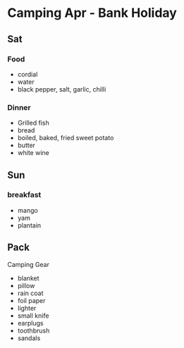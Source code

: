 # Camping Apr - Bank Holiday

## Sat

### Food

- cordial
- water
- black pepper, salt, garlic, chilli

### Dinner

- Grilled fish
- bread
- boiled, baked, fried sweet potato
- butter
- white wine

## Sun

### breakfast

- mango
- yam
- plantain

## Pack

Camping Gear

- blanket
- pillow
- rain coat
- foil paper
- lighter
- small knife
- earplugs
- toothbrush
- sandals
